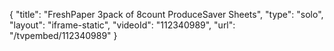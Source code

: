 {
    "title": "FreshPaper 3pack of 8count ProduceSaver Sheets",
    "type": "solo",
    "layout": "iframe-static",
    "videoId": "112340989",
    "url": "\/tvpembed\/112340989"
}